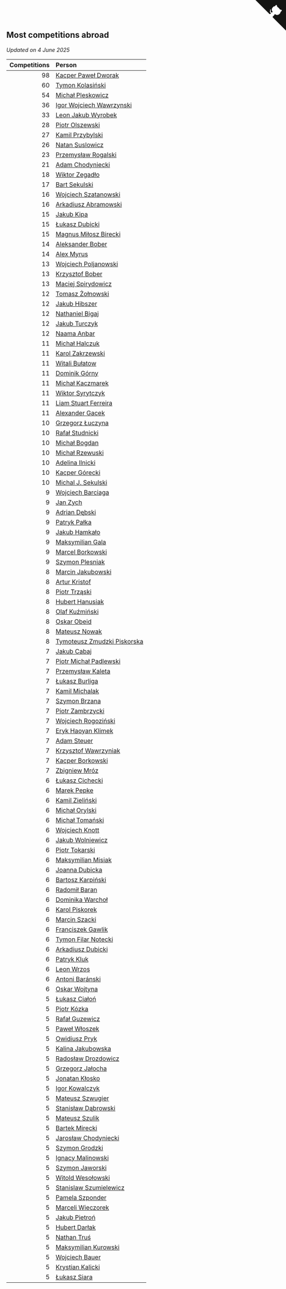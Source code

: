 ## Most competitions abroad

*Updated on  4 June 2025*

| Competitions | Person |
| ---: | :--- |
| 98 | [Kacper Paweł Dworak](https://www.worldcubeassociation.org/persons/2020DWOR01) |
| 60 | [Tymon Kolasiński](https://www.worldcubeassociation.org/persons/2016KOLA02) |
| 54 | [Michał Pleskowicz](https://www.worldcubeassociation.org/persons/2009PLES01) |
| 36 | [Igor Wojciech Wawrzynski](https://www.worldcubeassociation.org/persons/2019WAWR01) |
| 33 | [Leon Jakub Wyrobek](https://www.worldcubeassociation.org/persons/2016WYRO01) |
| 28 | [Piotr Olszewski](https://www.worldcubeassociation.org/persons/2013OLSZ02) |
| 27 | [Kamil Przybylski](https://www.worldcubeassociation.org/persons/2016PRZY01) |
| 26 | [Natan Suslowicz](https://www.worldcubeassociation.org/persons/2021SUSL01) |
| 23 | [Przemysław Rogalski](https://www.worldcubeassociation.org/persons/2013ROGA02) |
| 21 | [Adam Chodyniecki](https://www.worldcubeassociation.org/persons/2017CHOD02) |
| 18 | [Wiktor Zegadło](https://www.worldcubeassociation.org/persons/2017ZEGA01) |
| 17 | [Bart Sekulski](https://www.worldcubeassociation.org/persons/2013SEKU01) |
| 16 | [Wojciech Szatanowski](https://www.worldcubeassociation.org/persons/2011SZAT01) |
| 16 | [Arkadiusz Abramowski](https://www.worldcubeassociation.org/persons/2014ABRA01) |
| 15 | [Jakub Kipa](https://www.worldcubeassociation.org/persons/2010KIPA01) |
| 15 | [Łukasz Dubicki](https://www.worldcubeassociation.org/persons/2018DUBI01) |
| 15 | [Magnus Miłosz Birecki](https://www.worldcubeassociation.org/persons/2022BIRE01) |
| 14 | [Aleksander Bober](https://www.worldcubeassociation.org/persons/2022BOBE02) |
| 14 | [Alex Myrus](https://www.worldcubeassociation.org/persons/2022MYRU01) |
| 13 | [Wojciech Poljanowski](https://www.worldcubeassociation.org/persons/2010POLJ01) |
| 13 | [Krzysztof Bober](https://www.worldcubeassociation.org/persons/2013BOBE01) |
| 13 | [Maciej Spirydowicz](https://www.worldcubeassociation.org/persons/2020SPIR01) |
| 12 | [Tomasz Żołnowski](https://www.worldcubeassociation.org/persons/2005ZOLN01) |
| 12 | [Jakub Hibszer](https://www.worldcubeassociation.org/persons/2018HIBS01) |
| 12 | [Nathaniel Bigaj](https://www.worldcubeassociation.org/persons/2019BIGA01) |
| 12 | [Jakub Turczyk](https://www.worldcubeassociation.org/persons/2022TURC02) |
| 12 | [Naama Anbar](https://www.worldcubeassociation.org/persons/2023ANBA01) |
| 11 | [Michał Halczuk](https://www.worldcubeassociation.org/persons/2006HALC01) |
| 11 | [Karol Zakrzewski](https://www.worldcubeassociation.org/persons/2014ZAKR01) |
| 11 | [Witali Bułatow](https://www.worldcubeassociation.org/persons/2015BUAT01) |
| 11 | [Dominik Górny](https://www.worldcubeassociation.org/persons/2015GORN01) |
| 11 | [Michał Kaczmarek](https://www.worldcubeassociation.org/persons/2021KACZ01) |
| 11 | [Wiktor Syrytczyk](https://www.worldcubeassociation.org/persons/2022SYRY01) |
| 11 | [Liam Stuart Ferreira](https://www.worldcubeassociation.org/persons/2022FERR14) |
| 11 | [Alexander Gacek](https://www.worldcubeassociation.org/persons/2024GACE01) |
| 10 | [Grzegorz Łuczyna](https://www.worldcubeassociation.org/persons/2005LUCZ01) |
| 10 | [Rafał Studnicki](https://www.worldcubeassociation.org/persons/2005STUD01) |
| 10 | [Michał Bogdan](https://www.worldcubeassociation.org/persons/2012BOGD01) |
| 10 | [Michał Rzewuski](https://www.worldcubeassociation.org/persons/2014RZEW01) |
| 10 | [Adelina Ilnicki](https://www.worldcubeassociation.org/persons/2020ILNI01) |
| 10 | [Kacper Górecki](https://www.worldcubeassociation.org/persons/2021GORE01) |
| 10 | [Michal J. Sekulski](https://www.worldcubeassociation.org/persons/2023SEKU01) |
| 9 | [Wojciech Barciaga](https://www.worldcubeassociation.org/persons/2013BARC03) |
| 9 | [Jan Zych](https://www.worldcubeassociation.org/persons/2014ZYCH01) |
| 9 | [Adrian Dębski](https://www.worldcubeassociation.org/persons/2017DEBS01) |
| 9 | [Patryk Pałka](https://www.worldcubeassociation.org/persons/2017PALK01) |
| 9 | [Jakub Hamkało](https://www.worldcubeassociation.org/persons/2018HAMK01) |
| 9 | [Maksymilian Gala](https://www.worldcubeassociation.org/persons/2022GALA01) |
| 9 | [Marcel Borkowski](https://www.worldcubeassociation.org/persons/2023BORK01) |
| 9 | [Szymon Plesniak](https://www.worldcubeassociation.org/persons/2024PLES01) |
| 8 | [Marcin Jakubowski](https://www.worldcubeassociation.org/persons/2007JAKU01) |
| 8 | [Artur Kristof](https://www.worldcubeassociation.org/persons/2012KRIS12) |
| 8 | [Piotr Trząski](https://www.worldcubeassociation.org/persons/2012TRZA01) |
| 8 | [Hubert Hanusiak](https://www.worldcubeassociation.org/persons/2013HANU01) |
| 8 | [Olaf Kuźmiński](https://www.worldcubeassociation.org/persons/2018KUZM02) |
| 8 | [Oskar Obeid](https://www.worldcubeassociation.org/persons/2022OBEI01) |
| 8 | [Mateusz Nowak](https://www.worldcubeassociation.org/persons/2022NOWA05) |
| 8 | [Tymoteusz Zmudzki Piskorska](https://www.worldcubeassociation.org/persons/2024PISK02) |
| 7 | [Jakub Cabaj](https://www.worldcubeassociation.org/persons/2008CABA03) |
| 7 | [Piotr Michał Padlewski](https://www.worldcubeassociation.org/persons/2008PADL01) |
| 7 | [Przemysław Kaleta](https://www.worldcubeassociation.org/persons/2012KALE01) |
| 7 | [Łukasz Burliga](https://www.worldcubeassociation.org/persons/2013BURL01) |
| 7 | [Kamil Michalak](https://www.worldcubeassociation.org/persons/2016MICH01) |
| 7 | [Szymon Brzana](https://www.worldcubeassociation.org/persons/2017BRZA01) |
| 7 | [Piotr Zambrzycki](https://www.worldcubeassociation.org/persons/2018ZAMB02) |
| 7 | [Wojciech Rogoziński](https://www.worldcubeassociation.org/persons/2019ROGO04) |
| 7 | [Eryk Haoyan Klimek](https://www.worldcubeassociation.org/persons/2022KLIM01) |
| 7 | [Adam Steuer](https://www.worldcubeassociation.org/persons/2023STEU01) |
| 7 | [Krzysztof Wawrzyniak](https://www.worldcubeassociation.org/persons/2023WAWR01) |
| 7 | [Kacper Borkowski](https://www.worldcubeassociation.org/persons/2023BORK03) |
| 7 | [Zbigniew Mróz](https://www.worldcubeassociation.org/persons/2023MROZ03) |
| 6 | [Łukasz Cichecki](https://www.worldcubeassociation.org/persons/2007CICH01) |
| 6 | [Marek Pepke](https://www.worldcubeassociation.org/persons/2008PEPK01) |
| 6 | [Kamil Zieliński](https://www.worldcubeassociation.org/persons/2008ZIEL01) |
| 6 | [Michał Orylski](https://www.worldcubeassociation.org/persons/2009ORYL01) |
| 6 | [Michał Tomański](https://www.worldcubeassociation.org/persons/2009TOMA01) |
| 6 | [Wojciech Knott](https://www.worldcubeassociation.org/persons/2011KNOT01) |
| 6 | [Jakub Wolniewicz](https://www.worldcubeassociation.org/persons/2012WOLN01) |
| 6 | [Piotr Tokarski](https://www.worldcubeassociation.org/persons/2013TOKA01) |
| 6 | [Maksymilian Misiak](https://www.worldcubeassociation.org/persons/2017MISI01) |
| 6 | [Joanna Dubicka](https://www.worldcubeassociation.org/persons/2018DUBI04) |
| 6 | [Bartosz Karpiński](https://www.worldcubeassociation.org/persons/2019KARP03) |
| 6 | [Radomił Baran](https://www.worldcubeassociation.org/persons/2020BARA02) |
| 6 | [Dominika Warchoł](https://www.worldcubeassociation.org/persons/2021WARC01) |
| 6 | [Karol Piskorek](https://www.worldcubeassociation.org/persons/2021PISK01) |
| 6 | [Marcin Szacki](https://www.worldcubeassociation.org/persons/2022SZAC01) |
| 6 | [Franciszek Gawlik](https://www.worldcubeassociation.org/persons/2022GAWL01) |
| 6 | [Tymon Filar Notecki](https://www.worldcubeassociation.org/persons/2022NOTE01) |
| 6 | [Arkadiusz Dubicki](https://www.worldcubeassociation.org/persons/2023DUBI01) |
| 6 | [Patryk Kluk](https://www.worldcubeassociation.org/persons/2023KLUK01) |
| 6 | [Leon Wrzos](https://www.worldcubeassociation.org/persons/2023WRZO01) |
| 6 | [Antoni Baránski](https://www.worldcubeassociation.org/persons/2024BARA01) |
| 6 | [Oskar Wojtyna](https://www.worldcubeassociation.org/persons/2024WOJT03) |
| 5 | [Łukasz Ciałoń](https://www.worldcubeassociation.org/persons/2005CIAL02) |
| 5 | [Piotr Kózka](https://www.worldcubeassociation.org/persons/2005KOZK01) |
| 5 | [Rafał Guzewicz](https://www.worldcubeassociation.org/persons/2006GUZE01) |
| 5 | [Paweł Włoszek](https://www.worldcubeassociation.org/persons/2006WLOS01) |
| 5 | [Owidiusz Pryk](https://www.worldcubeassociation.org/persons/2008PRYK01) |
| 5 | [Kalina Jakubowska](https://www.worldcubeassociation.org/persons/2009BRZE01) |
| 5 | [Radosław Drozdowicz](https://www.worldcubeassociation.org/persons/2012DROZ02) |
| 5 | [Grzegorz Jałocha](https://www.worldcubeassociation.org/persons/2012JALO01) |
| 5 | [Jonatan Kłosko](https://www.worldcubeassociation.org/persons/2013KOSK01) |
| 5 | [Igor Kowalczyk](https://www.worldcubeassociation.org/persons/2013KOWA04) |
| 5 | [Mateusz Szwugier](https://www.worldcubeassociation.org/persons/2014SZWU01) |
| 5 | [Stanisław Dąbrowski](https://www.worldcubeassociation.org/persons/2016DABR03) |
| 5 | [Mateusz Szulik](https://www.worldcubeassociation.org/persons/2017SZUL01) |
| 5 | [Bartek Mirecki](https://www.worldcubeassociation.org/persons/2017MIRE01) |
| 5 | [Jarosław Chodyniecki](https://www.worldcubeassociation.org/persons/2018CHOD01) |
| 5 | [Szymon Grodzki](https://www.worldcubeassociation.org/persons/2020GROD01) |
| 5 | [Ignacy Malinowski](https://www.worldcubeassociation.org/persons/2021MALI02) |
| 5 | [Szymon Jaworski](https://www.worldcubeassociation.org/persons/2021JAWO01) |
| 5 | [Witold Wesołowski](https://www.worldcubeassociation.org/persons/2022WESO01) |
| 5 | [Stanislaw Szumielewicz](https://www.worldcubeassociation.org/persons/2022SZUM02) |
| 5 | [Pamela Szponder](https://www.worldcubeassociation.org/persons/2022SZPO01) |
| 5 | [Marceli Wieczorek](https://www.worldcubeassociation.org/persons/2022WIEC03) |
| 5 | [Jakub Pietroń](https://www.worldcubeassociation.org/persons/2023PIET02) |
| 5 | [Hubert Darłak](https://www.worldcubeassociation.org/persons/2023DARL03) |
| 5 | [Nathan Truś](https://www.worldcubeassociation.org/persons/2023TRUS01) |
| 5 | [Maksymilian Kurowski](https://www.worldcubeassociation.org/persons/2023KURO03) |
| 5 | [Wojciech Bauer](https://www.worldcubeassociation.org/persons/2023BAUE04) |
| 5 | [Krystian Kalicki](https://www.worldcubeassociation.org/persons/2023KALI10) |
| 5 | [Łukasz Siara](https://www.worldcubeassociation.org/persons/2024SIAR01) |


<a href="https://github.com/noeruchangd/wca_statistics_vn" class="github-corner" aria-label="View source on Github"><svg width="80" height="80" viewBox="0 0 250 250" style="fill:#151513; color:#fff; position: absolute; top: 0; border: 0; right: 0;" aria-hidden="true"><path d="M0,0 L115,115 L130,115 L142,142 L250,250 L250,0 Z"></path><path d="M128.3,109.0 C113.8,99.7 119.0,89.6 119.0,89.6 C122.0,82.7 120.5,78.6 120.5,78.6 C119.2,72.0 123.4,76.3 123.4,76.3 C127.3,80.9 125.5,87.3 125.5,87.3 C122.9,97.6 130.6,101.9 134.4,103.2" fill="currentColor" style="transform-origin: 130px 106px;" class="octo-arm"></path><path d="M115.0,115.0 C114.9,115.1 118.7,116.5 119.8,115.4 L133.7,101.6 C136.9,99.2 139.9,98.4 142.2,98.6 C133.8,88.0 127.5,74.4 143.8,58.0 C148.5,53.4 154.0,51.2 159.7,51.0 C160.3,49.4 163.2,43.6 171.4,40.1 C171.4,40.1 176.1,42.5 178.8,56.2 C183.1,58.6 187.2,61.8 190.9,65.4 C194.5,69.0 197.7,73.2 200.1,77.6 C213.8,80.2 216.3,84.9 216.3,84.9 C212.7,93.1 206.9,96.0 205.4,96.6 C205.1,102.4 203.0,107.8 198.3,112.5 C181.9,128.9 168.3,122.5 157.7,114.1 C157.9,116.9 156.7,120.9 152.7,124.9 L141.0,136.5 C139.8,137.7 141.6,141.9 141.8,141.8 Z" fill="currentColor" class="octo-body"></path></svg></a><style>.github-corner:hover .octo-arm{animation:octocat-wave 560ms ease-in-out}@keyframes octocat-wave{0%,100%{transform:rotate(0)}20%,60%{transform:rotate(-25deg)}40%,80%{transform:rotate(10deg)}}@media (max-width:500px){.github-corner:hover .octo-arm{animation:none}.github-corner .octo-arm{animation:octocat-wave 560ms ease-in-out}}</style>
